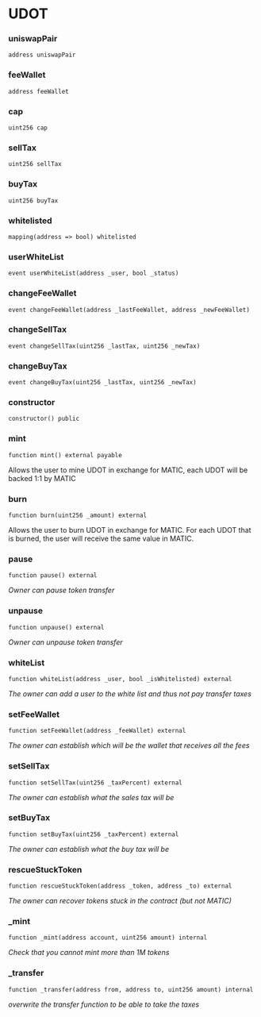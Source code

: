 # UDOT

### uniswapPair

```solidity
address uniswapPair
```

### feeWallet

```solidity
address feeWallet
```

### cap

```solidity
uint256 cap
```

### sellTax

```solidity
uint256 sellTax
```

### buyTax

```solidity
uint256 buyTax
```

### whitelisted

```solidity
mapping(address => bool) whitelisted
```

### userWhiteList

```solidity
event userWhiteList(address _user, bool _status)
```

### changeFeeWallet

```solidity
event changeFeeWallet(address _lastFeeWallet, address _newFeeWallet)
```

### changeSellTax

```solidity
event changeSellTax(uint256 _lastTax, uint256 _newTax)
```

### changeBuyTax

```solidity
event changeBuyTax(uint256 _lastTax, uint256 _newTax)
```

### constructor

```solidity
constructor() public
```

### mint

```solidity
function mint() external payable
```

Allows the user to mine UDOT in exchange for MATIC, each UDOT will be backed 1:1 by MATIC

### burn

```solidity
function burn(uint256 _amount) external
```

Allows the user to burn UDOT in exchange for MATIC. For each UDOT that is burned, the user will 
        receive the same value in MATIC.

### pause

```solidity
function pause() external
```

_Owner can pause token transfer_

### unpause

```solidity
function unpause() external
```

_Owner can unpause token transfer_

### whiteList

```solidity
function whiteList(address _user, bool _isWhitelisted) external
```

_The owner can add a user to the white list and thus not pay transfer taxes_

### setFeeWallet

```solidity
function setFeeWallet(address _feeWallet) external
```

_The owner can establish which will be the wallet that receives all the fees_

### setSellTax

```solidity
function setSellTax(uint256 _taxPercent) external
```

_The owner can establish what the sales tax will be_

### setBuyTax

```solidity
function setBuyTax(uint256 _taxPercent) external
```

_The owner can establish what the buy tax will be_

### rescueStuckToken

```solidity
function rescueStuckToken(address _token, address _to) external
```

_The owner can recover tokens stuck in the contract (but not MATIC)_

### _mint

```solidity
function _mint(address account, uint256 amount) internal
```

_Check that you cannot mint more than 1M tokens_

### _transfer

```solidity
function _transfer(address from, address to, uint256 amount) internal
```

_overwrite the transfer function to be able to take the taxes_

